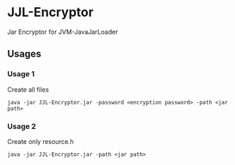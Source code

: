# JJL-Encryptor
Jar Encryptor for JVM-JavaJarLoader

## Usages

### Usage 1
Create all files 
```
java -jar JJL-Encryptor.jar -password <encryption password> -path <jar path>
```

### Usage 2
Create only resource.h
```
java -jar JJL-Encryptor.jar -path <jar path>
```
